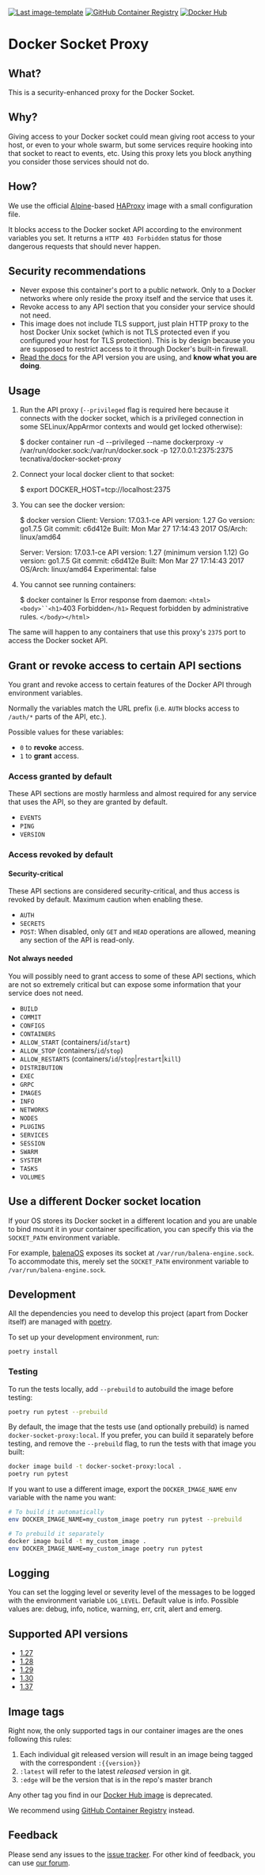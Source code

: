 [![Last image-template](https://img.shields.io/badge/last%20template%20update-v0.1.3-informational)](https://github.com/Tecnativa/image-template/tree/v0.1.3)
[![GitHub Container Registry](https://img.shields.io/badge/GitHub%20Container%20Registry-latest-%2324292e)](https://github.com/orgs/Tecnativa/packages/container/package/docker-socket-proxy)
[![Docker Hub](https://img.shields.io/badge/Docker%20Hub-latest-%23099cec)](https://hub.docker.com/r/tecnativa/docker-socket-proxy)

# Docker Socket Proxy

## What?

This is a security-enhanced proxy for the Docker Socket.

## Why?

Giving access to your Docker socket could mean giving root access to your host, or even
to your whole swarm, but some services require hooking into that socket to react to
events, etc. Using this proxy lets you block anything you consider those services should
not do.

## How?

We use the official [Alpine][Alpine]-based [HAProxy][HAProxy] image with a small configuration file.

It blocks access to the Docker socket API according to the environment variables you
set. It returns a `HTTP 403 Forbidden` status for those dangerous requests that should
never happen.

## Security recommendations

- Never expose this container's port to a public network. Only to a Docker networks
  where only reside the proxy itself and the service that uses it.
- Revoke access to any API section that you consider your service should not need.
- This image does not include TLS support, just plain HTTP proxy to the host Docker
  Unix socket (which is not TLS protected even if you configured your host for TLS
  protection). This is by design because you are supposed to restrict access to it
  through Docker's built-in firewall.
- [Read the docs](#supported-api-versions) for the API version you are using, and
  **know what you are doing**.

## Usage

1. Run the API proxy (`--privileged` flag is required here because it connects with the
   docker socket, which is a privileged connection in some SELinux/AppArmor contexts
   and would get locked otherwise):

   $ docker container run -d --privileged --name dockerproxy -v /var/run/docker.sock:/var/run/docker.sock -p 127.0.0.1:2375:2375 tecnativa/docker-socket-proxy
2. Connect your local docker client to that socket:

   $ export DOCKER_HOST=tcp://localhost:2375
3. You can see the docker version:

   $ docker version
   Client:
   Version:      17.03.1-ce
   API version:  1.27
   Go version:   go1.7.5
   Git commit:   c6d412e
   Built:        Mon Mar 27 17:14:43 2017
   OS/Arch:      linux/amd64

   Server:
   Version:      17.03.1-ce
   API version:  1.27 (minimum version 1.12)
   Go version:   go1.7.5
   Git commit:   c6d412e
   Built:        Mon Mar 27 17:14:43 2017
   OS/Arch:      linux/amd64
   Experimental: false
4. You cannot see running containers:

   $ docker container ls
   Error response from daemon: `<html><body>``<h1>`403 Forbidden`</h1>`
   Request forbidden by administrative rules.
   `</body></html>`

The same will happen to any containers that use this proxy's `2375` port to access the
Docker socket API.

## Grant or revoke access to certain API sections

You grant and revoke access to certain features of the Docker API through environment
variables.

Normally the variables match the URL prefix (i.e. `AUTH` blocks access to `/auth/*`
parts of the API, etc.).

Possible values for these variables:

- `0` to **revoke** access.
- `1` to **grant** access.

### Access granted by default

These API sections are mostly harmless and almost required for any service that uses the
API, so they are granted by default.

- `EVENTS`
- `PING`
- `VERSION`

### Access revoked by default

#### Security-critical

These API sections are considered security-critical, and thus access is revoked by
default. Maximum caution when enabling these.

- `AUTH`
- `SECRETS`
- `POST`: When disabled, only `GET` and `HEAD` operations are allowed, meaning any
  section of the API is read-only.

#### Not always needed

You will possibly need to grant access to some of these API sections, which are not so
extremely critical but can expose some information that your service does not need.

- `BUILD`
- `COMMIT`
- `CONFIGS`
- `CONTAINERS`
- `ALLOW_START` (containers/`id`/`start`)
- `ALLOW_STOP` (containers/`id`/`stop`)
- `ALLOW_RESTARTS` (containers/`id`/`stop`|`restart`|`kill`)
- `DISTRIBUTION`
- `EXEC`
- `GRPC`
- `IMAGES`
- `INFO`
- `NETWORKS`
- `NODES`
- `PLUGINS`
- `SERVICES`
- `SESSION`
- `SWARM`
- `SYSTEM`
- `TASKS`
- `VOLUMES`

## Use a different Docker socket location

If your OS stores its Docker socket in a different location and you are unable to bind
mount it in your container specification, you can specify this via the `SOCKET_PATH`
environment variable.

For example, [balenaOS](https://www.balena.io/os/) exposes its socket at
`/var/run/balena-engine.sock`. To accommodate this, merely set the `SOCKET_PATH`
environment variable to `/var/run/balena-engine.sock`.

## Development

All the dependencies you need to develop this project (apart from Docker itself) are
managed with [poetry](https://python-poetry.org/).

To set up your development environment, run:

```
poetry install
```

### Testing

To run the tests locally, add `--prebuild` to autobuild the image before testing:

```sh
poetry run pytest --prebuild
```

By default, the image that the tests use (and optionally prebuild) is named
`docker-socket-proxy:local`. If you prefer, you can build it separately before testing,
and remove the `--prebuild` flag, to run the tests with that image you built:

```sh
docker image build -t docker-socket-proxy:local .
poetry run pytest
```

If you want to use a different image, export the `DOCKER_IMAGE_NAME` env variable with
the name you want:

```sh
# To build it automatically
env DOCKER_IMAGE_NAME=my_custom_image poetry run pytest --prebuild

# To prebuild it separately
docker image build -t my_custom_image .
env DOCKER_IMAGE_NAME=my_custom_image poetry run pytest
```

## Logging

You can set the logging level or severity level of the messages to be logged with the
environment variable `LOG_LEVEL`. Default value is info. Possible values are: debug,
info, notice, warning, err, crit, alert and emerg.

## Supported API versions

- [1.27](https://docs.docker.com/engine/api/v1.27/)
- [1.28](https://docs.docker.com/engine/api/v1.28/)
- [1.29](https://docs.docker.com/engine/api/v1.29/)
- [1.30](https://docs.docker.com/engine/api/v1.30/)
- [1.37](https://docs.docker.com/engine/api/v1.37/)

## Image tags

Right now, the only supported tags in our container images are the ones following this
rules:

1. Each individual git released version will result in an image being tagged with the
   correspondent `:{{version}}`
2. `:latest` will refer to the latest _released_ version in git.
3. `:edge` will be the version that is in the repo's master branch

Any other tag you find in our [Docker Hub image][dh-img] is deprecated.

We recommend using [GitHub Container Registry][ghcr-img] instead.

## Feedback

Please send any issues to the [issue tracker][issue tracker]. For other kind of feedback, you can use
[our forum][our forum].

[alpine]: https://alpinelinux.org/
[dh-img]: https://hub.docker.com/r/tecnativa/docker-socket-proxy
[ghcr-img]: https://github.com/orgs/Tecnativa/packages/container/package/docker-socket-proxy
[haproxy]: http://www.haproxy.org/
[issue tracker]: https://github.com/Tecnativa/docker-socket-proxy/issues

[our forum]: https://github.com/Tecnativa/docker-socket-proxy/discussions
